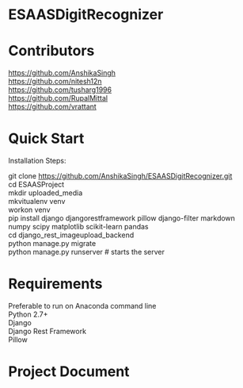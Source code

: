 # ESAASDigitRecognizer

# Contributors  
  
https://github.com/AnshikaSingh  
https://github.com/nitesh12n  
https://github.com/tusharg1996  
https://github.com/RupalMittal  
https://github.com/vrattant  

# Quick Start  

Installation Steps:  

git clone https://github.com/AnshikaSingh/ESAASDigitRecognizer.git  
cd ESAASProject  
mkdir uploaded_media  
mkvitualenv venv  
workon venv  
pip install django djangorestframework pillow django-filter markdown numpy scipy matplotlib scikit-learn pandas  
cd django_rest_imageupload_backend  
python manage.py migrate  
python manage.py runserver # starts the server  

# Requirements   
Preferable to run on Anaconda command line  
Python 2.7+  
Django    
Django Rest Framework  
Pillow    
  
# Project Document    
